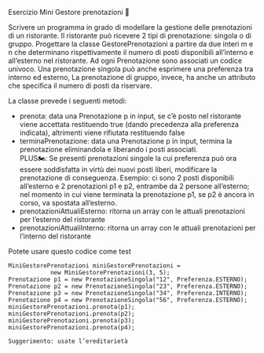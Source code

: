 Esercizio Mini Gestore prenotazioni 🛵

Scrivere un programma in grado di modellare la gestione delle prenotazioni di un ristorante. Il ristorante può ricevere 2 tipi di prenotazione: singola o di gruppo.
Progettare la classe GestorePrenotazioni a partire da due interi m e n che determinano rispettivamente il numero di posti disponibili all’interno e all’esterno nel ristorante.
Ad ogni Prenotazione sono associati un codice univoco. Una prenotazione singola può anche esprimere una preferenza tra interno ed esterno, La prenotazione di gruppo, invece, ha anche un attributo che specifica il numero di posti da riservare.

La classe prevede i seguenti metodi:

- prenota: data una Prenotazione p in input, se c’è posto nel ristorante viene accettata restituendo true (dando precedenza alla preferenza indicata), altrimenti viene rifiutata restituendo false
- terminaPrenotazione: data una Prenotazione p in input, termina la prenotazione eliminandola e liberando i posti associati.  
PLUS🏍: Se presenti prenotazioni singole la cui preferenza può ora essere soddisfatta in virtù dei nuovi posti liberi, modificare la prenotazione di conseguenza. 
Esempio: ci sono 2 posti disponibili all’esterno e 2 prenotazioni p1 e p2, entrambe da 2 persone all’esterno; nel momento in cui viene terminata la prenotazione p1, se p2 è ancora in corso, va spostata all’esterno.
- prenotazioniAttualiEsterno: ritorna un array con le attuali prenotazioni per l’esterno del ristorante
- prenotazioniAttualiInterno: ritorna un array con le attuali prenotazioni per l’interno del ristorante
  

Potete usare questo codice come test

```
MiniGestorePrenotazioni miniGestorePrenotazioni =
            new MiniGestorePrenotazioni(3, 5);
Prenotazione p1 = new PrenotazioneSingola("12", Preferenza.ESTERNO);
Prenotazione p2 = new PrenotazioneSingola("23", Preferenza.ESTERNO);
Prenotazione p3 = new PrenotazioneSingola("34", Preferenza.INTERNO);
Prenotazione p4 = new PrenotazioneSingola("56", Preferenza.ESTERNO);
miniGestorePrenotazioni.prenota(p1);
miniGestorePrenotazioni.prenota(p2);
miniGestorePrenotazioni.prenota(p3);
miniGestorePrenotazioni.prenota(p4);

Suggerimento: usate l’ereditarietà
```
